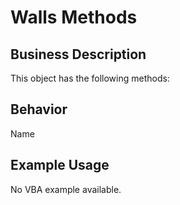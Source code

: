 # Walls Methods

## Business Description
This object has the following methods:

## Behavior
Name

## Example Usage
No VBA example available.